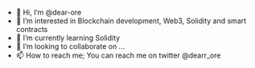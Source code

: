 - 👋 Hi, I’m @dear-ore
- 👀 I’m interested in Blockchain development, Web3, Solidity and smart contracts
- 🌱 I’m currently learning Solidity
- 💞️ I’m looking to collaborate on ...
- 📫 How to reach me; You can reach me on twitter @dearr_ore

<!---
dear-ore/dear-ore is a ✨ special ✨ repository because its `README.md` (this file) appears on your GitHub profile.
You can click the Preview link to take a look at your changes.
--->
